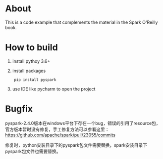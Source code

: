 # About
This is a code example that complements the material in the Spark O'Reilly book. 


# How to build

1. install pythoy 3.6+

2. install packages

```shell
    pip install pyspark
```

3. use IDE like pycharm to open the project


# Bugfix
pyspark-2.4.0版本在windows平台下存在一个bug，错误的引用了resource包，官方版本暂时没有修复，手工修复方法可以参看这里：
https://github.com/apache/spark/pull/23055/commits

修复时，python安装目录下的pyspark包文件需要替换，spark安装目录下pyspark包文件也需要替换。
